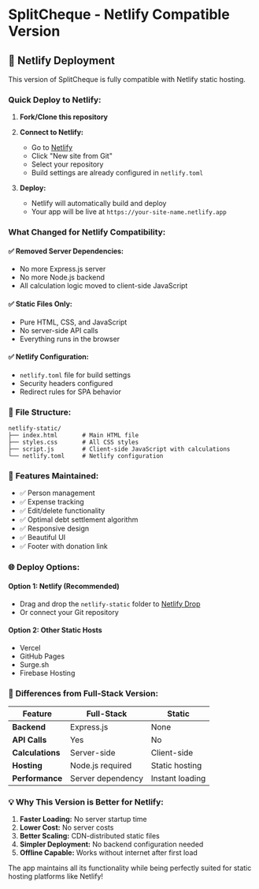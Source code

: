 # SplitCheque - Netlify Compatible Version

## 🚀 Netlify Deployment

This version of SplitCheque is fully compatible with Netlify static hosting.

### Quick Deploy to Netlify:

1. **Fork/Clone this repository**
2. **Connect to Netlify:**
   - Go to [Netlify](https://netlify.com)
   - Click "New site from Git"
   - Select your repository
   - Build settings are already configured in `netlify.toml`

3. **Deploy:**
   - Netlify will automatically build and deploy
   - Your app will be live at `https://your-site-name.netlify.app`

### What Changed for Netlify Compatibility:

#### ✅ **Removed Server Dependencies:**
- No more Express.js server
- No more Node.js backend
- All calculation logic moved to client-side JavaScript

#### ✅ **Static Files Only:**
- Pure HTML, CSS, and JavaScript
- No server-side API calls
- Everything runs in the browser

#### ✅ **Netlify Configuration:**
- `netlify.toml` file for build settings
- Security headers configured
- Redirect rules for SPA behavior

### 📁 **File Structure:**
```
netlify-static/
├── index.html       # Main HTML file
├── styles.css       # All CSS styles
├── script.js        # Client-side JavaScript with calculations
└── netlify.toml     # Netlify configuration
```

### 🔧 **Features Maintained:**
- ✅ Person management
- ✅ Expense tracking
- ✅ Edit/delete functionality
- ✅ Optimal debt settlement algorithm
- ✅ Responsive design
- ✅ Beautiful UI
- ✅ Footer with donation link

### 🌐 **Deploy Options:**

#### Option 1: Netlify (Recommended)
- Drag and drop the `netlify-static` folder to [Netlify Drop](https://app.netlify.com/drop)
- Or connect your Git repository

#### Option 2: Other Static Hosts
- Vercel
- GitHub Pages
- Surge.sh
- Firebase Hosting

### 🔄 **Differences from Full-Stack Version:**

| Feature | Full-Stack | Static |
|---------|------------|---------|
| **Backend** | Express.js | None |
| **API Calls** | Yes | No |
| **Calculations** | Server-side | Client-side |
| **Hosting** | Node.js required | Static hosting |
| **Performance** | Server dependency | Instant loading |

### 💡 **Why This Version is Better for Netlify:**

1. **Faster Loading:** No server startup time
2. **Lower Cost:** No server costs
3. **Better Scaling:** CDN-distributed static files
4. **Simpler Deployment:** No backend configuration needed
5. **Offline Capable:** Works without internet after first load

The app maintains all its functionality while being perfectly suited for static hosting platforms like Netlify!
